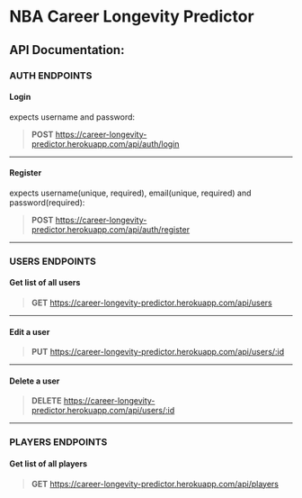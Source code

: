 # NBA Career Longevity Predictor

## API Documentation:

### AUTH ENDPOINTS

#### Login 
expects username and password:
> **POST**  https://career-longevity-predictor.herokuapp.com/api/auth/login

---
#### Register 
expects username(unique, required), email(unique, required) and password(required):
> **POST**  https://career-longevity-predictor.herokuapp.com/api/auth/register

---
### USERS ENDPOINTS

#### Get list of all users
> **GET**  https://career-longevity-predictor.herokuapp.com/api/users

---
#### Edit a user
> **PUT** https://career-longevity-predictor.herokuapp.com/api/users/:id

---
#### Delete a user
> **DELETE** https://career-longevity-predictor.herokuapp.com/api/users/:id

---
### PLAYERS ENDPOINTS

#### Get list of all players
> **GET**  https://career-longevity-predictor.herokuapp.com/api/players
